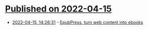# [Published on 2022-04-15](index.md)

* [2022-04-15, 14:26:31](https://news.ycombinator.com/item?id=31040629) - [EpubPress, turn web content into ebooks](https://epub.press)
